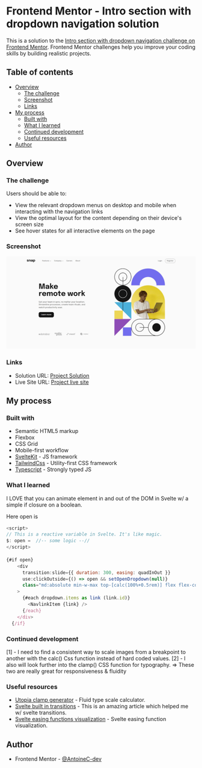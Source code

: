 # Frontend Mentor - Intro section with dropdown navigation solution

This is a solution to the [Intro section with dropdown navigation challenge on Frontend Mentor](https://www.frontendmentor.io/challenges/intro-section-with-dropdown-navigation-ryaPetHE5). Frontend Mentor challenges help you improve your coding skills by building realistic projects.

## Table of contents

- [Overview](#overview)
  - [The challenge](#the-challenge)
  - [Screenshot](#screenshot)
  - [Links](#links)
- [My process](#my-process)
  - [Built with](#built-with)
  - [What I learned](#what-i-learned)
  - [Continued development](#continued-development)
  - [Useful resources](#useful-resources)
- [Author](#author)

## Overview

### The challenge

Users should be able to:

- View the relevant dropdown menus on desktop and mobile when interacting with the navigation links
- View the optimal layout for the content depending on their device's screen size
- See hover states for all interactive elements on the page

### Screenshot

![Snap landing page | Fullpage screenshot](./fullpage-screenshot.jpeg)

### Links

- Solution URL: [Project Solution](https://www.frontendmentor.io/solutions/responsive-and-reactive-landing-page-w-custom-dropdown-menus-CGawEbcTFz)
- Live Site URL: [Project live site](https://snap-landing-page-pi.vercel.app/)

## My process

### Built with

- Semantic HTML5 markup
- Flexbox
- CSS Grid
- Mobile-first workflow
- [SvelteKit](https://kit.svelte.dev/) - JS framework
- [TailwindCss](https://tailwindcss.com/) - Utility-first CSS framework
- [Typescript](https://www.typescriptlang.org/) - Strongly typed JS

### What I learned

I LOVE that you can animate element in and out of the DOM in Svelte w/ a simple if closure on a boolean.

Here open is

```js
<script>
// This is a reactive variable in Svelte. It's like magic.
$: open =  //-- some logic --//
</script>

{#if open}
    <div
      transition:slide={{ duration: 300, easing: quadInOut }}
      use:clickOutside={() => open && setOpenDropdown(null)}
      class="md:absolute min-w-max top-[calc(100%+0.5rem)] flex flex-col md:bg-white md:shadow-lg px-8 py-4  md:p-4 rounded-xl"
    >
      {#each dropdown.items as link (link.id)}
        <NavlinkItem {link} />
      {/each}
    </div>
  {/if}
```

### Continued development

[1] - I need to find a consistent way to scale images from a breakpoint to another with the calc() Css function instead of hard coded values.
[2] - I also will look further into the clamp() CSS function for typography.
=> These two are really great for responsiveness & fluidity

### Useful resources

- [Utopia clamp generator](https://utopia.fyi/) - Fluid type scale calculator.
- [Svelte built in transitions](https://www.tutorialandexample.com/svelte-transition) - This is an amazing article which helped me w/ svelte transitions.
- [Svelte easing functions visualization](https://svelte.dev/repl/6904f0306d6f4985b55f5f9673f762ef?version=3.4.1) - Svelte easing function visualization.

## Author

- Frontend Mentor - [@AntoineC-dev](https://www.frontendmentor.io/profile/AntoineC-dev)
